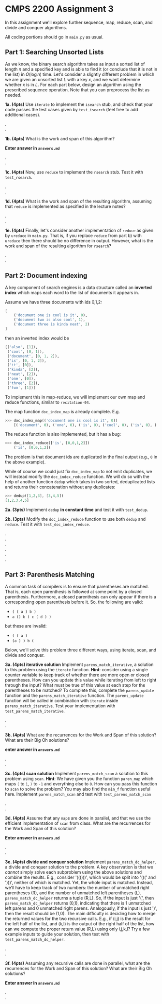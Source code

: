 # CMPS 2200 Assignment 3

In this assignment we'll explore further sequence, map, reduce, scan, and divide and conquer algorithms.

All coding portions should go in `main.py` as usual.

## Part 1: Searching Unsorted Lists

As we know, the binary search algorithm takes as input a sorted list
of length $n$ and a specified key and is able to find it (or conclude
that it is not in the list) in $O(\log n)$ time. Let's consider a
slightly different problem in which we are given an unsorted list $L$
with a key $x$, and we want determine whether $x$ is in $L$. For each
part below, design an algorithm using the prescribed sequence
operation. Note that you can preprocess the list as needed.

**1a. (4pts)** Use `iterate` to implement the `isearch` stub, and check that your
code passes the test cases given by `test_isearch` (feel free to add
additional cases). 

.  
.  

**1b. (4pts)** What is the work and span of this algorithm?

**Enter answer in `answers.md`**

.  
.  


**1c. (4pts)** Now, use `reduce` to implement the `rsearch` stub. Test it with `test_rsearch`.

.  
.  

**1d. (4pts)** What is the work and span of the resulting algorithm, assuming that `reduce` is implemented as specified in the lecture notes?

.  
.  


**1e. (4pts)** Finally, let's consider another implementation of `reduce` as given
by `ureduce` in `main.py`. That is, if you replace `reduce` from part b) with
`ureduce` then there should be no difference in output. However, what
is the work and span of the resulting algorithm for `rsearch`?

.  
.  


## Part 2: Document indexing

A key component of search engines is a data structure called an **inverted index** which maps each word to the list of documents it appears in.

Assume we have three documents with ids 0,1,2:

```python
[
    ('document one is cool is it', 0),
    ('document two is also cool', 1),
    ('document three is kinda neat', 2)
]
```

then an inverted index would be

```python
[('also', [1]),
 ('cool', [0, 1]),
 ('document', [0, 1, 2]),
 ('is', [0, 1, 2]),
 ('it', [0]),
 ('kinda', [2]),
 ('neat', [2]),
 ('one', [0]),
 ('three', [2]),
 ('two', [1])]
```

To implement this in map-reduce, we will implement our own map and reduce functions, similar to `recitation-04`.

The map function `doc_index_map` is already complete. E.g.

```python
>>> doc_index_map(('document one is cool is it', 0))
    [('document', 0), ('one', 0), ('is', 0), ('cool', 0), ('is', 0), ('it', 0)] 
```

The reduce function is also implemented, but it has a bug:

```python
>>> doc_index_reduce(['is', [0,0,1,2]])
    ('is', [0,0,1,2])
```

The problem is that document ids are duplicated in the final output (e.g., `0` in the above example).

While of course we could just fix `doc_index_map` to not emit duplicates, we will instead modify the `doc_index_reduce` function. We will do so with the help of another function `dedup` which takes in two sorted, deduplicated lists and returns their concatenation without any duplicates:

```python
>>> dedup([1,2,3], [3,4,5])
[1,2,3,4,5]
```

**2a. (3pts)** Implement `dedup` **in constant time** and test it with `test_dedup`. 

**2b. (3pts)** Modify the `doc_index_reduce` function to use both `dedup` and `reduce`. Test it with `test_doc_index_reduce`.


.  
.  
.  
.  
.  
.  

## Part 3: Parenthesis Matching

A common task of compilers is to ensure that parentheses are matched. That is, each open parenthesis is followed at some point by a closed parenthesis. Furthermore, a closed parenthesis can only appear if there is a corresponding open parenthesis before it. So, the following are valid:

- `( ( a ) b )`
- `a () b ( c ( d ) )`

but these are invalid:

- `( ( a )`
- `(a ) ) b (`

Below, we'll solve this problem three different ways, using iterate, scan, and divide and conquer.

**3a. (4pts) iterative solution** Implement `parens_match_iterative`, a solution to this problem using the `iterate` function. **Hint**: consider using a single counter variable to keep track of whether there are more open or closed parentheses. How can you update this value while iterating from left to right through the input? What must be true of this value at each step for the parentheses to be matched? To complete this, complete the `parens_update` function and the `parens_match_iterative` function. The `parens_update` function will be called in combination with `iterate` inside `parens_match_iterative`. Test your implementation with `test_parens_match_iterative`.


.  
. 



**3b. (4pts)** What are the recurrences for the Work and Span of this solution? What are their Big Oh solutions?

**enter answer in `answers.md`**

.  
. 



**3c. (4pts) scan solution** Implement `parens_match_scan` a solution to this problem using `scan`. **Hint**: We have given you the function `paren_map` which maps `(` to `1`, `)` to `-1` and everything else to `0`. How can you pass this function to `scan` to solve the problem? You may also find the `min_f` function useful here. Implement `parens_match_scan` and test with `test_parens_match_scan`

.  
. 



**3d. (4pts)** Assume that any `map`s are done in parallel, and that we use the efficient implementation of `scan` from class. What are the recurrences for the Work and Span of this solution? 

**Enter answer in `answers.md`**

.  
.  




**3e. (4pts) divide and conquer solution** Implement `parens_match_dc_helper`, a divide and conquer solution to the problem. A key observation is that we *cannot* simply solve each subproblem using the above solutions and combine the results. E.g., consider '((()))', which would be split into '(((' and ')))', neither of which is matched. Yet, the whole input is matched. Instead, we'll have to keep track of two numbers: the number of unmatched right parentheses (R), and the number of unmatched left parentheses (L). `parens_match_dc_helper` returns a tuple (R,L). So, if the input is just '(', then `parens_match_dc_helper` returns (0,1), indicating that there is 1 unmatched left parens and 0 unmatched right parens. Analogously, if the input is just ')', then the result should be (1,0). The main difficulty is deciding how to merge the returned values for the two recursive calls. E.g., if (i,j) is the result for the left half of the list, and (k,l) is the output of the right half of the list, how can we compute the proper return value (R,L) using only i,j,k,l? Try a few example inputs to guide your solution, then test with `test_parens_match_dc_helper`.



.  
. 





**3f. (4pts)** Assuming any recursive calls are done in parallel, what are the recurrences for the Work and Span of this solution? What are their Big Oh solutions?

**Enter answer in `answers.md`**

.  
. 

